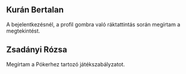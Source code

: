 ## Kurán Bertalan
A bejelentkezésnél, a profil gombra való ráktattintás során megírtam a megtekintést.

## Zsadányi Rózsa
Megírtam a Pókerhez tartozó játékszabályzatot.
